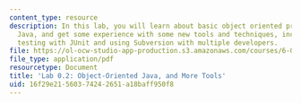 ```yaml
---
content_type: resource
description: In this lab, you will learn about basic object oriented programming in
  Java, and get some experience with some new tools and techniques, including unit
  testing with JUnit and using Subversion with multiple developers.
file: https://ol-ocw-studio-app-production.s3.amazonaws.com/courses/6-005-elements-of-software-construction-fall-2008/16f29e21560374242651a18baff950f8_MIT6_005f08_lab02.pdf
file_type: application/pdf
resourcetype: Document
title: 'Lab 0.2: Object-Oriented Java, and More Tools'
uid: 16f29e21-5603-7424-2651-a18baff950f8
---
```

